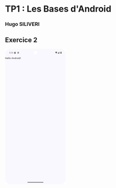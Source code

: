 # TP1 : Les Bases d'Android

### Hugo SILIVERI

## Exercice 2

<img src="./screenshots/exo2.png" alt="exo2" width="200"/>


